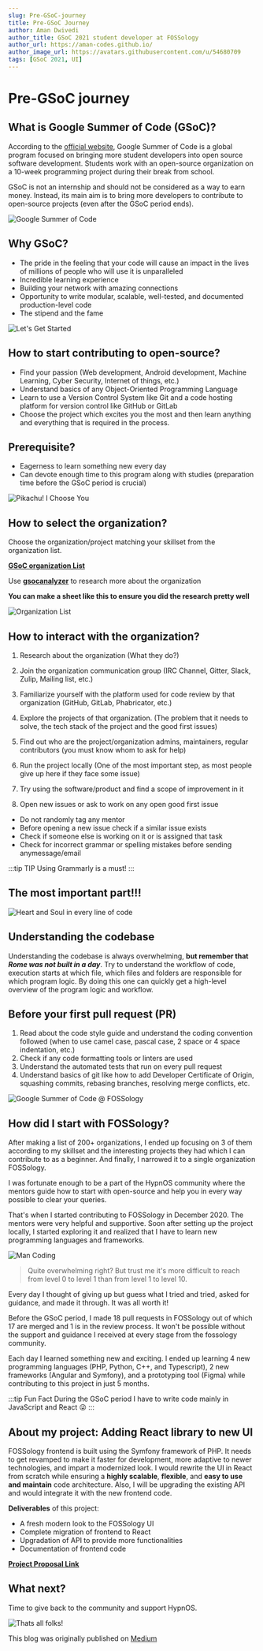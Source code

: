 ```yaml
---
slug: Pre-GSoC-journey
title: Pre-GSoC Journey
author: Aman Dwivedi
author_title: GSoC 2021 student developer at FOSSology
author_url: https://aman-codes.github.io/
author_image_url: https://avatars.githubusercontent.com/u/54680709
tags: [GSoC 2021, UI]
---
```


# Pre-GSoC journey

## What is Google Summer of Code (GSoC)?

According to the [official website](https://summerofcode.withgoogle.com/), Google Summer of Code is a global program focused on bringing more student developers into open source software development. Students work with an open-source organization on a 10-week programming project during their break from school.

GSoC is not an internship and should not be considered as a way to earn money. Instead, its main aim is to bring more developers to contribute to open-source projects (even after the GSoC period ends).

![Google Summer of Code](/img/GSoC2021/gsoc.png "Google Summer of Code")

## Why GSoC?

- The pride in the feeling that your code will cause an impact in the lives of millions of people who will use it is unparalleled
- Incredible learning experience
- Building your network with amazing connections
- Opportunity to write modular, scalable, well-tested, and documented production-level code
- The stipend and the fame

![Let's Get Started](/img/GSoC2021/lets-get-started.gif "Let's Get Started")

## How to start contributing to open-source?

- Find your passion (Web development, Android development, Machine Learning, Cyber Security, Internet of things, etc.)
- Understand basics of any Object-Oriented Programming Language
- Learn to use a Version Control System like Git and a code hosting platform for version control like GitHub or GitLab
- Choose the project which excites you the most and then learn anything and everything that is required in the process.

## Prerequisite?

- Eagerness to learn something new every day
- Can devote enough time to this program along with studies (preparation time before the GSoC period is crucial)

![Pikachu! I Choose You](/img/GSoC2021/pikachu.gif "Pikachu! I Choose You")

## How to select the organization?

Choose the organization/project matching your skillset from the organization list.

**[GSoC organization List](https://summerofcode.withgoogle.com/organizations)**

Use **[gsocanalyzer](https://sparsh1212.github.io/gsocanalyzer/)** to research more about the organization

**You can make a sheet like this to ensure you did the research pretty well**

![Organization List](/img/GSoC2021/org-list.jpeg "Organization List")

## How to interact with the organization?

1. Research about the organization (What they do?)

2. Join the organization communication group (IRC Channel, Gitter, Slack, Zulip, Mailing list, etc.)

3. Familiarize yourself with the platform used for code review by that organization (GitHub, GitLab, Phabricator, etc.)

4. Explore the projects of that organization. (The problem that it needs to solve, the tech stack of the project and the good first issues)

5. Find out who are the project/organization admins, maintainers, regular contributors (you must know whom to ask for help)

6. Run the project locally (One of the most important step, as most people give up here if they face some issue)

7. Try using the software/product and find a scope of improvement in it

8. Open new issues or ask to work on any open good first issue

  - Do not randomly tag any mentor
  - Before opening a new issue check if a similar issue exists
  - Check if someone else is working on it or is assigned that task
  - Check for incorrect grammar or spelling mistakes before sending anymessage/email

:::tip TIP
  Using Grammarly is a must!
:::

## The most important part!!!

![Heart and Soul in every line of code](/img/GSoC2021/heart-and-soul.gif "Heart and Soul in every line of code")

## Understanding the codebase

Understanding the codebase is always overwhelming, **but remember that *Rome was not built in a day***. Try to understand the workflow of code, execution starts at which file, which files and folders are responsible for which program logic. By doing this one can quickly get a high-level overview of the program logic and workflow.

## Before your first pull request (PR)

1. Read about the code style guide and understand the coding convention followed (when to use camel case, pascal case, 2 space or 4 space indentation, etc.)
2. Check if any code formatting tools or linters are used
3. Understand the automated tests that run on every pull request
4. Understand basics of git like how to add Developer Certificate of Origin, squashing commits, rebasing branches, resolving merge conflicts, etc.

![Google Summer of Code @ FOSSology](/img/GSoC2021/gsoc-fossology.gif "Google Summer of Code @ FOSSology")

## How did I start with FOSSology?

After making a list of 200+ organizations, I ended up focusing on 3 of them according to my skillset and the interesting projects they had which I can contribute to as a beginner. And finally, I narrowed it to a single organization FOSSology.

I was fortunate enough to be a part of the HypnOS community where the mentors guide how to start with open-source and help you in every way possible to clear your queries.

That's when I started contributing to FOSSology in December 2020. The mentors were very helpful and supportive. Soon after setting up the project locally, I started exploring it and realized that I have to learn new programming languages and frameworks.

![Man Coding](/img/GSoC2021/man-coding.gif "Man Coding")

> Quite overwhelming right? But trust me it's more difficult to reach from level 0 to level 1 than from level 1 to level 10.

Every day I thought of giving up but guess what I tried and tried, asked for guidance, and made it through. It was all worth it!

Before the GSoC period, I made 18 pull requests in FOSSology out of which 17 are merged and 1 is in the review process. It won't be possible without the support and guidance I received at every stage from the fossology community.

Each day I learned something new and exciting. I ended up learning 4 new programming languages (PHP, Python, C++, and Typescript), 2 new frameworks (Angular and Symfony), and a prototyping tool (Figma) while contributing to this project in just 5 months.

:::tip Fun Fact
During the GSoC period I have to write code mainly in JavaScript and React 😜
:::

## About my project: Adding React library to new UI
FOSSology frontend is built using the Symfony framework of PHP. It needs to get revamped to make it faster for development, more adaptive to newer technologies, and impart a modernized look. I would rewrite the UI in React from scratch while ensuring a **highly scalable**, **flexible**, and **easy to use and maintain** code architecture. Also, I will be upgrading the existing API and would integrate it with the new frontend code.

**Deliverables** of this project:
- A fresh modern look to the FOSSology UI
- Complete migration of frontend to React
- Upgradation of API to provide more functionalities
- Documentation of frontend code

**[Project Proposal Link](https://docs.google.com/document/d/190Mo7QkR3DD8pVpS71uhzVWBkD0rTqxSCyu8k6hv5K0/edit?usp=sharing)**

## What next?

Time to give back to the community and support HypnOS.

![Thats all folks!](/img/GSoC2021/thats-all.gif "Thats all folks!")

This blog was originally published on [Medium](https://aman-codes.medium.com/my-pre-gsoc-journey-247d061159df)
